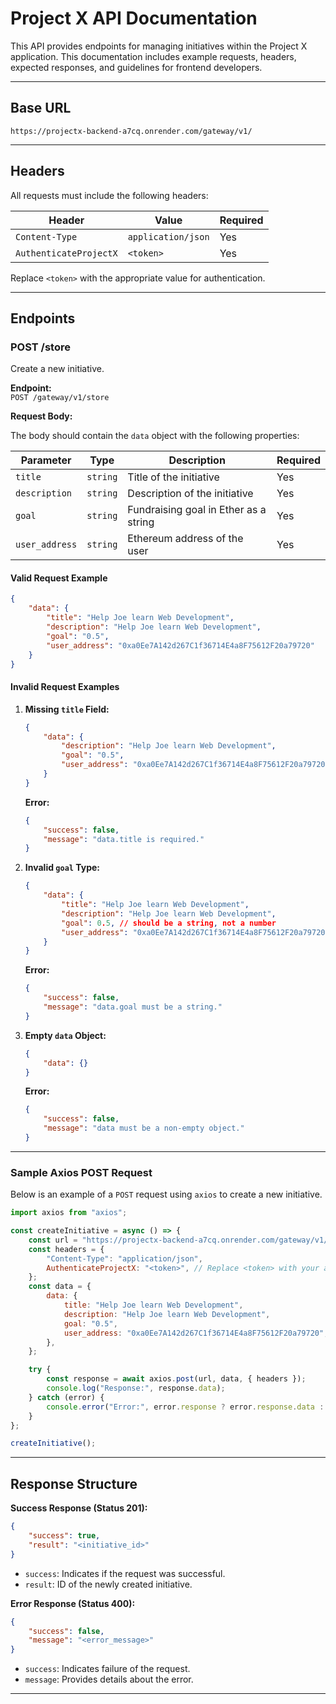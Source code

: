 # Project X API Documentation

This API provides endpoints for managing initiatives within the Project X application. This documentation includes example requests, headers, expected responses, and guidelines for frontend developers.

---

## Base URL

```plaintext
https://projectx-backend-a7cq.onrender.com/gateway/v1/
```

---

## Headers

All requests must include the following headers:

| Header                 | Value              | Required |
| ---------------------- | ------------------ | -------- |
| `Content-Type`         | `application/json` | Yes      |
| `AuthenticateProjectX` | `<token>`          | Yes      |

Replace `<token>` with the appropriate value for authentication.

---

## Endpoints

### POST /store

Create a new initiative.

**Endpoint:**  
`POST /gateway/v1/store`

**Request Body:**

The body should contain the `data` object with the following properties:

| Parameter      | Type     | Description                           | Required |
| -------------- | -------- | ------------------------------------- | -------- |
| `title`        | `string` | Title of the initiative               | Yes      |
| `description`  | `string` | Description of the initiative         | Yes      |
| `goal`         | `string` | Fundraising goal in Ether as a string | Yes      |
| `user_address` | `string` | Ethereum address of the user          | Yes      |

#### Valid Request Example

```json
{
    "data": {
        "title": "Help Joe learn Web Development",
        "description": "Help Joe learn Web Development",
        "goal": "0.5",
        "user_address": "0xa0Ee7A142d267C1f36714E4a8F75612F20a79720"
    }
}
```

#### Invalid Request Examples

1. **Missing `title` Field:**

    ```json
    {
        "data": {
            "description": "Help Joe learn Web Development",
            "goal": "0.5",
            "user_address": "0xa0Ee7A142d267C1f36714E4a8F75612F20a79720"
        }
    }
    ```

    **Error:**

    ```json
    {
        "success": false,
        "message": "data.title is required."
    }
    ```

2. **Invalid `goal` Type:**

    ```json
    {
        "data": {
            "title": "Help Joe learn Web Development",
            "description": "Help Joe learn Web Development",
            "goal": 0.5, // should be a string, not a number
            "user_address": "0xa0Ee7A142d267C1f36714E4a8F75612F20a79720"
        }
    }
    ```

    **Error:**

    ```json
    {
        "success": false,
        "message": "data.goal must be a string."
    }
    ```

3. **Empty `data` Object:**

    ```json
    {
        "data": {}
    }
    ```

    **Error:**

    ```json
    {
        "success": false,
        "message": "data must be a non-empty object."
    }
    ```

---

### Sample Axios POST Request

Below is an example of a `POST` request using `axios` to create a new initiative.

```javascript
import axios from "axios";

const createInitiative = async () => {
    const url = "https://projectx-backend-a7cq.onrender.com/gateway/v1/store";
    const headers = {
        "Content-Type": "application/json",
        AuthenticateProjectX: "<token>", // Replace <token> with your actual token
    };
    const data = {
        data: {
            title: "Help Joe learn Web Development",
            description: "Help Joe learn Web Development",
            goal: "0.5",
            user_address: "0xa0Ee7A142d267C1f36714E4a8F75612F20a79720",
        },
    };

    try {
        const response = await axios.post(url, data, { headers });
        console.log("Response:", response.data);
    } catch (error) {
        console.error("Error:", error.response ? error.response.data : error.message);
    }
};

createInitiative();
```

---

## Response Structure

**Success Response (Status 201):**

```json
{
    "success": true,
    "result": "<initiative_id>"
}
```

-   `success`: Indicates if the request was successful.
-   `result`: ID of the newly created initiative.

**Error Response (Status 400):**

```json
{
    "success": false,
    "message": "<error_message>"
}
```

-   `success`: Indicates failure of the request.
-   `message`: Provides details about the error.

---

